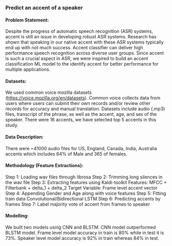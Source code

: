 ### Predict an accent of a speaker

#### Problem Statement:
Despite the progress of automatic speech recognition (ASR) systems, accent is still an issue in developing robust ASR systems. Research has shown that speaking in our native accent with these ASR systems typically end up with not much success. Accent classifier can  deliver high performance speech recognition across diverse user groups. Since accent is such a crucial aspect in ASR, we were inspired to build an accent classification ML model to the identify accent for better performance for multiple applications. 


#### Datasets:
We used common voice mozilla datasets (https://voice.mozilla.org/en/datasets). Common voice collects data from users where users can submit their own records and/or review other records for accuracy and manual translation. Datasets include audio (.mp3) files,  transcript of the phrase, as well as the accent, age, and sex of the speaker. There were 16 accents, we have selected top 5 accents in this study.

#### Data Description:
There were ~41000 audio files for US, England, Canada, India, Australia accents which includes 64% of Male and 365 of females.

#### Methodology (Feature Extractions): 
Step 1:  Loading wav files through librosa 
Step 2:  Trimming long silences in the wav file 
Step 3:  Extracting features using Kaldi-toolkit
                   Features: MFCC + Filterbank + delta_1 +  delta_2
                   Target Variable: Frame level accent vector
Step 4:  Appending Gender and Age along with voice features
Step 5: Fitting train data Convolutional/Bidirectional LSTM
Step 6: Predicting accents by frames
Step 7: Label majority vote of accent from frames to speaker

#### Modelling:
We built two models using CNN and BLSTM. CNN model outperformed BLSTM model. 
Frame level model accuracy in train is 80%  while in test it is 73%. Speaker level model accuracy is 92% in train whereas 84% in test. 
